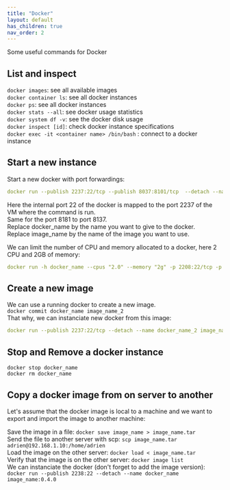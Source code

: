 ```yaml
---
title: "Docker"
layout: default
has_children: true
nav_order: 2
---
```


Some useful commands for Docker

## List and inspect

`docker images`: see all available images\
`docker container ls`: see all docker instances\
`docker ps`: see all docker instances\
`docker stats --all`: see docker usage statistics\
`docker system df -v`: see the docker disk usage\
`docker inspect [id]`: check docker instance specifications\
`docker exec -it <container name> /bin/bash` : connect to a docker instance


## Start a new instance

Start a new docker with port forwardings:
```yaml
docker run --publish 2237:22/tcp --publish 8037:8101/tcp  --detach --name docker_name image_name
```
Here the internal port 22 of the docker is mapped to the port 2237 of the VM where the command is run.\
Same for the port 8181 to port 8137.\
Replace docker_name by the name you want to give to the docker.\
Replace image_name by the name of the image you want to use.

We can limit the number of CPU and memory allocated to a docker, here 2 CPU and 2GB of memory:
```yaml
docker run -h docker_name --cpus "2.0" --memory "2g" -p 2208:22/tcp -p --detach --name docker_name image_name
```
## Create a new image
We can use a running docker to create a new image.\
`docker commit docker_name image_name_2`\
That why, we can instanciate new docker from this image:
```yaml
docker run --publish 2237:22/tcp --detach --name docker_name_2 image_name_2
```

## Stop and Remove a docker instance
`docker stop docker_name`\
`docker rm docker_name`


## Copy a docker image from on server to another
Let's assume that the docker image is local to a machine and we want to export and import the image to another machine:

Save the image in a file: `docker save image_name > image_name.tar`\
Send the file to another server with scp: `scp image_name.tar adrien@192.168.1.10:/home/adrien`\
Load the image on the other server: `docker load < image_name.tar`\
Verify that the image is on the other server: `docker image list`\
We can instanciate the docker (don't forget to add the image version): `docker run --publish 2238:22 --detach --name docker_name image_name:0.4.0`

